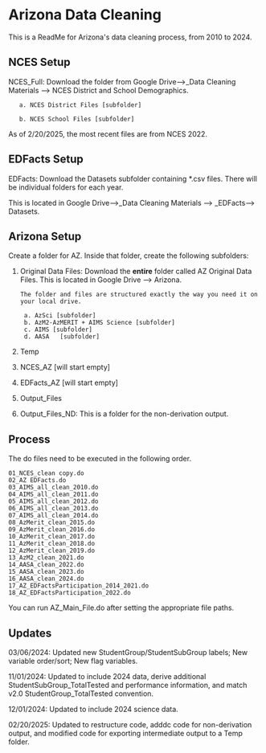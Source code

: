 
# Arizona Data Cleaning

This is a ReadMe for Arizona's data cleaning process, from 2010 to 2024.

## NCES Setup

NCES_Full: Download the folder from Google Drive-->_Data Cleaning Materials --> NCES District and School Demographics.
    
       a. NCES District Files [subfolder] 

       b. NCES School Files [subfolder]

As of 2/20/2025, the most recent files are from NCES 2022. 

## EDFacts Setup
EDFacts: Download the Datasets subfolder containing *.csv files. There will be individual folders for each year. 

This is located in Google Drive-->_Data Cleaning Materials --> _EDFacts--> Datasets.

## Arizona Setup
Create a folder for AZ. Inside that folder, create the following subfolders:

 1. Original Data Files: Download the **entire** folder called AZ Original Data Files. This is located in Google Drive --> Arizona.
   
        The folder and files are structured exactly the way you need it on your local drive.
     
         a. AzSci [subfolder]
         b. AzM2-AzMERIT + AIMS Science [subfolder]
         c. AIMS [subfolder]
         d. AASA   [subfolder]  
      
2. Temp 
         
3. NCES_AZ [will start empty]
      
4. EDFacts_AZ [will start empty]
      
5. Output_Files
      
6. Output_Files_ND: This is a folder for the non-derivation output.


## Process
The do files need to be executed in the following order.

    01_NCES_clean copy.do
    02_AZ EDFacts.do
    03_AIMS_all_clean_2010.do
    04_AIMS_all_clean_2011.do
    05_AIMS_all_clean_2012.do
    06_AIMS_all_clean_2013.do
    07_AIMS_all_clean_2014.do
    08_AzMerit_clean_2015.do
    09_AzMerit_clean_2016.do
    10_AzMerit_clean_2017.do
    11_AzMerit_clean_2018.do
    12_AzMerit_clean_2019.do
    13_AzM2_clean_2021.do
    14_AASA_clean_2022.do
    15_AASA_clean_2023.do
    16_AASA_clean_2024.do
    17_AZ_EDFactsParticipation_2014_2021.do
    18_AZ_EDFactsParticipation_2022.do

You can run AZ_Main_File.do after setting the appropriate file paths. 

## Updates

03/06/2024: Updated new StudentGroup/StudentSubGroup labels; New variable order/sort; New flag variables.

11/01/2024: Updated to include 2024 data, derive additional StudentSubGroup_TotalTested and performance information,
and match v2.0 StudentGroup_TotalTested convention.

12/01/2024: Updated to include 2024 science data.

02/20/2025: Updated to restructure code, adddc code for non-derivation output, and modified code for exporting intermediate output to a Temp folder. 

